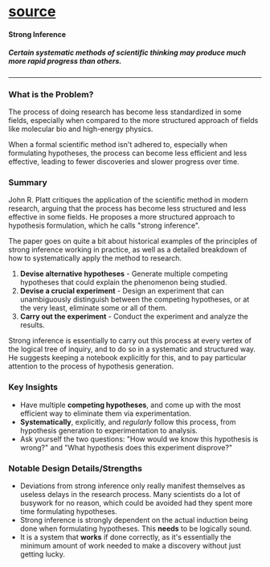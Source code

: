 # [source](https://pages.cs.wisc.edu/~markhill/science64_strong_inference.pdf)

#### Strong Inference
##### Certain systematic methods of scientific thinking may produce much more rapid progress than others.

---

### What is the Problem?

The process of doing research has become less standardized in some fields, especially when compared to the more structured approach of fields like molecular bio and high-energy physics. 

When a formal scientific method isn't adhered to, especially when formulating hypotheses, the process can become less efficient and less effective, leading to fewer discoveries and slower progress over time.

### Summary

John R. Platt critiques the application of the scientific method in modern research, arguing that the process has become less structured and less effective in some fields. He proposes a more structured approach to hypothesis formulation, which he calls "strong inference".

The paper goes on quite a bit about historical examples of the principles of strong inference working in practice, as well as a detailed breakdown of how to systematically apply the method to research.

1. **Devise alternative hypotheses** - Generate multiple competing hypotheses that could explain the phenomenon being studied.
2. **Devise a crucial experiment** - Design an experiment that can unambiguously distinguish between the competing hypotheses, or at the very least, eliminate some or all of them.
3. **Carry out the experiment** - Conduct the experiment and analyze the results.

Strong inference is essentially to carry out this process at every vertex of the logical tree of inquiry, and to do so in a systematic and structured way. He suggests keeping a notebook explicitly for this, and to pay particular attention to the process of hypothesis generation.

### Key Insights

- Have multiple **competing hypotheses**, and come up with the most efficient way to eliminate them via experimentation.
- **Systematically**, explicitly, and *regularly* follow this process, from hypothesis generation to experimentation to analysis.
- Ask yourself the two questions: "How would we know this hypothesis is wrong?" and "What hypothesis does this experiment disprove?"

### Notable Design Details/Strengths 

- Deviations from strong inference only really manifest themselves as useless delays in the research process. Many scientists do a lot of busywork for no reason, which could be avoided had they spent more time formulating hypotheses.
- Strong inference is strongly dependent on the actual induction being done when formulating hypotheses. This **needs** to be logically sound.
- It is a system that **works** if done correctly, as it's essentially the minimum amount of work needed to make a discovery without just getting lucky.

